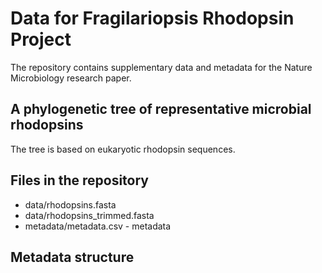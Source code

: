 # Data for Fragilariopsis Rhodopsin Project
The repository contains supplementary data and metadata for the Nature Microbiology research paper.

## A phylogenetic tree of representative microbial rhodopsins
The tree is based on eukaryotic rhodopsin sequences.

## Files in the repository
+ data/rhodopsins.fasta
+ data/rhodopsins_trimmed.fasta
+ metadata/metadata.csv - metadata

## Metadata structure
